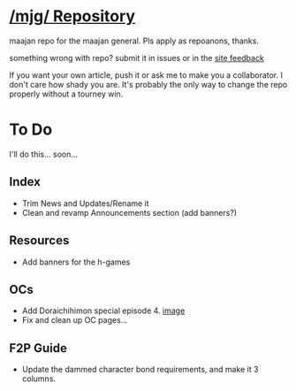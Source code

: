 # [/mjg/ Repository](https://repo.riichi.moe)

maajan repo for the maajan general. Pls apply as repoanons, thanks.

something wrong with repo? submit it in issues or in the [site feedback](https://repo.riichi.moe/feedback.html)

If you want your own article, push it or ask me to make you a collaborator. I don't care how shady you are. It's probably the only way to change the repo properly without a tourney win.


# To Do
I'll do this... soon...

## Index
- Trim News and Updates/Rename it
- Clean and revamp Announcements section (add banners?) 

## Resources
- Add banners for the h-games

## OCs
- Add Doraichihimon special episode 4. [image](https://files.catbox.moe/ht5nv9.jpg)
- Fix and clean up OC pages...

## F2P Guide
- Update the dammed character bond requirements, and make it 3 columns.